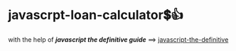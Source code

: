 # javascrpt-loan-calculator:heavy_dollar_sign::+1:                                                                                                                        
with the help of **_javascript the definitive guide_** ==>
<a href="https://www.oreilly.com/library/view/javascript-the-definitive/0596101996/">javascript-the-definitive</a>
 
